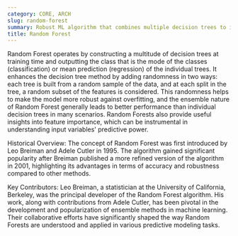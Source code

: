```yaml
---
category: CORE, ARCH
slug: random-forest
summary: Robust ML algorithm that combines multiple decision trees to improve prediction accuracy and prevent overfitting.
title: Random Forest
---
```


Random Forest operates by constructing a multitude of decision trees at training time and outputting the class that is the mode of the classes (classification) or mean prediction (regression) of the individual trees. It enhances the decision tree method by adding randomness in two ways: each tree is built from a random sample of the data, and at each split in the tree, a random subset of the features is considered. This randomness helps to make the model more robust against overfitting, and the ensemble nature of Random Forest generally leads to better performance than individual decision trees in many scenarios. Random Forests also provide useful insights into feature importance, which can be instrumental in understanding input variables' predictive power.

Historical Overview:
The concept of Random Forest was first introduced by Leo Breiman and Adele Cutler in 1995. The algorithm gained significant popularity after Breiman published a more refined version of the algorithm in 2001, highlighting its advantages in terms of accuracy and robustness compared to other methods.

Key Contributors:
Leo Breiman, a statistician at the University of California, Berkeley, was the principal developer of the Random Forest algorithm. His work, along with contributions from Adele Cutler, has been pivotal in the development and popularization of ensemble methods in machine learning. Their collaborative efforts have significantly shaped the way Random Forests are understood and applied in various predictive modeling tasks.